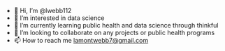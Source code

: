 - 👋 Hi, I’m @lwebb112
- 👀 I’m interested in data science
- 🌱 I’m currently learning public health and data science through thinkful
- 💞️ I’m looking to collaborate on any projects or public health programs
- 📫 How to reach me lamontwebb7@gmail.com

<!---
lwebb112/lwebb112 is a ✨ special ✨ repository because its `README.md` (this file) appears on your GitHub profile.
You can click the Preview link to take a look at your changes.
--->
